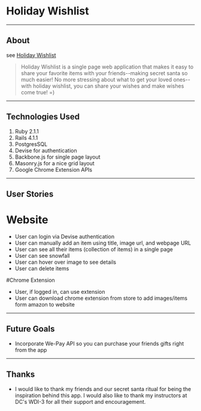 # Holiday Wishlist

----
## About
see [Holiday Wishlist](http://glacial-depths-5935.herokuapp.com/)

> Holiday Wishlist is a single page web application that makes it easy to share your favorite items with your friends--making secret santa so much easier! No more stressing about what to get your loved ones--with holiday wishlist, you can share your wishes and make wishes come true! =)  

----
## Technologies Used 
1. Ruby 2.1.1
2. Rails 4.1.1
3. PostgresSQL
4. Devise for authentication
5. Backbone.js for single page layout
6. Masonry.js for a nice grid layout
7. Google Chrome Extension APIs

----
## User Stories
# Website

* User can login via Devise authentication
* User can manually add an item using title, image url, and webpage URL
* User can see all their items (collection of items) in a single page
* User can see snowfall
* User can hover over image to see details
* User can delete items 

#Chrome Extension
* User, if logged in, can use extension
* User can download chrome extension from store to add images/items form amazon to website


----
## Future Goals
* Incorporate We-Pay API so you can purchase your friends gifts right from the app
----
## Thanks
* I would like to thank my friends and our secret santa ritual for being the inspiration behind this app. I would also like to thank my instructors at DC's WDI-3 for all their support and encouragement.
